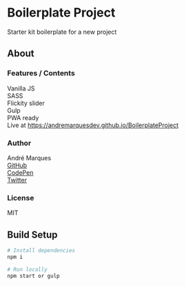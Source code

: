 # Boilerplate Project
Starter kit boilerplate for a new project  

## About

### Features / Contents

Vanilla JS  
SASS  
Flickity slider  
Gulp  
PWA ready  
Live at https://andremarquesdev.github.io/BoilerplateProject

### Author

André Marques  
[GitHub](https://github.com/AndreMarquesDev)  
[CodePen](https://codepen.io/AndreMarquesDev)  
[Twitter](https://twitter.com/BazingaCS)

### License

MIT

## Build Setup

```bash
# Install dependencies
npm i

# Run locally
npm start or gulp
```
